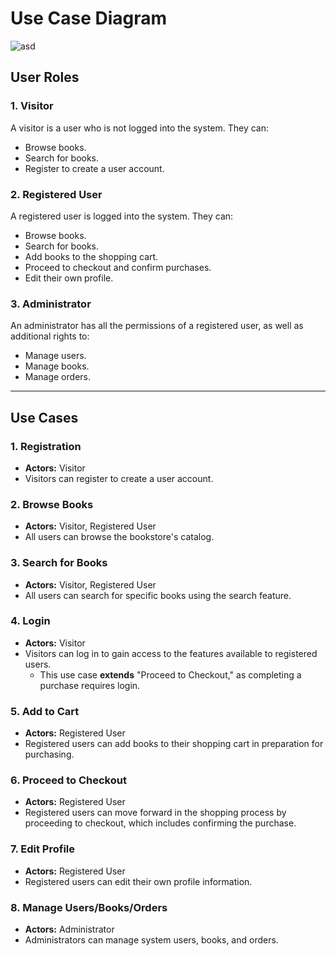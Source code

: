 # Use Case Diagram
![asd](https://github.com/user-attachments/assets/b12ffffe-416d-41bd-a299-ae97f1711c38)

## User Roles

### 1. **Visitor**  
A visitor is a user who is not logged into the system. They can:  
- Browse books.  
- Search for books.  
- Register to create a user account.

### 2. **Registered User**  
A registered user is logged into the system. They can:  
- Browse books.  
- Search for books.  
- Add books to the shopping cart.  
- Proceed to checkout and confirm purchases.  
- Edit their own profile.

### 3. **Administrator**  
An administrator has all the permissions of a registered user, as well as additional rights to:  
- Manage users.  
- Manage books.  
- Manage orders.

---

## Use Cases

### 1. **Registration**  
- **Actors:** Visitor  
- Visitors can register to create a user account.

### 2. **Browse Books**  
- **Actors:** Visitor, Registered User  
- All users can browse the bookstore's catalog.

### 3. **Search for Books**  
- **Actors:** Visitor, Registered User  
- All users can search for specific books using the search feature.

### 4. **Login**  
- **Actors:** Visitor  
- Visitors can log in to gain access to the features available to registered users.  
  - This use case **extends** "Proceed to Checkout," as completing a purchase requires login.

### 5. **Add to Cart**  
- **Actors:** Registered User  
- Registered users can add books to their shopping cart in preparation for purchasing.

### 6. **Proceed to Checkout**  
- **Actors:** Registered User  
- Registered users can move forward in the shopping process by proceeding to checkout, which includes confirming the purchase.

### 7. **Edit Profile**  
- **Actors:** Registered User  
- Registered users can edit their own profile information.

### 8. **Manage Users/Books/Orders**  
- **Actors:** Administrator  
- Administrators can manage system users, books, and orders.
